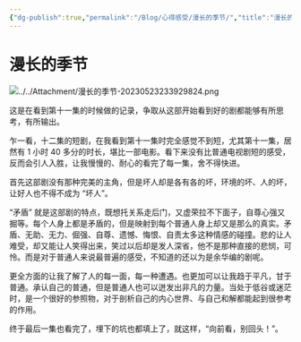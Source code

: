 ```yaml
---
{"dg-publish":true,"permalink":"/Blog/心得感受/漫长的季节/","title":"漫长的季节-观后感","noteIcon":"1","created":"2023-05-23T23:36:05+08:00","updated":""}
---
```


# 漫长的季节 

![../../Attachment/漫长的季节-20230523233929824.png](/img/user/Attachment/%E6%BC%AB%E9%95%BF%E7%9A%84%E5%AD%A3%E8%8A%82-20230523233929824.png)

这是在看到第十一集的时候做的记录，争取从这部开始看到好的剧都能够有所思考，有所输出。

乍一看，十二集的短剧，在我看到第十一集时完全感觉不到短，尤其第十一集，居然有 1 小时 40 多分的时长，堪比一部电影。看下来没有比普通电视剧短的感受，反而会引人入胜，让我慢慢的、耐心的看完了每一集，舍不得快进。

首先这部剧没有那种完美的主角，但是坏人却是各有各的坏，环境的坏、人的坏，让好人也不得不成为 “坏人”。

“矛盾” 就是这部剧的特点，既想托关系走后门，又虚荣拉不下面子，自尊心强又掘等。每个人身上都是矛盾的，但是映射到每个普通人身上却又是那么的真实。矛盾、无助、无力、倔强、自尊、遗憾、悔恨、自责太多这种情感的碰撞。悲的让人难受，却又能让人笑得出来，笑过以后却是发人深省，他不是那种直接的悲悯，可怜。而是对于普通人来说最普遍的感受，不知道的还以为是余华编的剧呢。

更全方面的让我了解了人的每一面，每一种遭遇。也更加可以让我趋于平凡，甘于普通。承认自己的普通，但是普通人也可以迸发出非凡的力量。当处于低谷或迷茫时，是一个很好的参照物，对于剖析自己的内心世界、与自己和解都能起到很参考的作用。

终于最后一集也看完了，埋下的坑也都填上了，就这样，“向前看，别回头！”。
